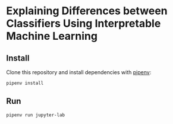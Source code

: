 # Explaining Differences between Classifiers Using Interpretable Machine Learning

## Install
Clone this repository and install dependencies with [pipenv](https://github.com/pypa/pipenv):
```
pipenv install
```

## Run
```
pipenv run jupyter-lab
```

